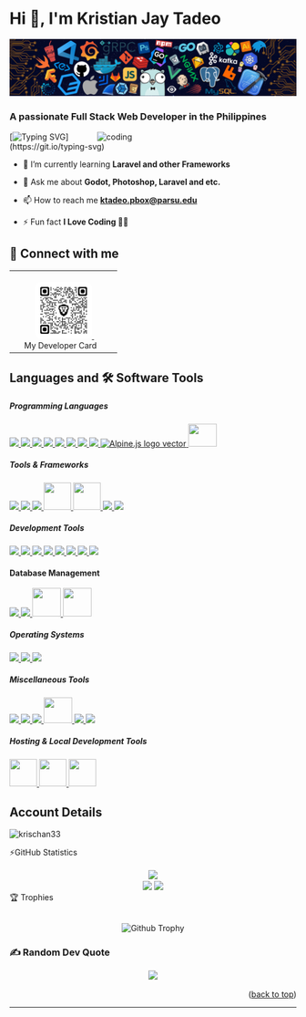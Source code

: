 <a name="readme-top"> </a >
# Hi 👋, I'm Kristian Jay Tadeo

![logo](https://github.com/KrisChan33/KrisChan33/blob/main/githubimage.png)
<h3 align="">A passionate Full Stack Web Developer in the Philippines</h3>
<img align="right" alt="coding" width="350" src="https://rb.gy/mbprke">

[![Typing SVG ](https://readme-typing-svg.demolab.com?font=Fira+Code&pause=1000&width=435&lines=Im+a+Filipino%2C+Full+Stack+Developer;and+Open-Source+Developer;Nice+to+meet+You!)](https://git.io/typing-svg)
 

- 🌱 I’m currently learning **Laravel and other Frameworks**

- 💬 Ask me about **Godot, Photoshop, Laravel and etc.**

- 📫 How to reach me **ktadeo.pbox@parsu.edu**

- ⚡ Fun fact **I Love Coding 👨‍💻**


## 📠 Connect with me
<p style="padding-left: 150px;">
<!-- <a href="https://www.linkedin.com/in/kristian-jay-tadeo">
    <img src="https://rb.gy/k3m45n" alt="LinkedIn" width="50px" height="50px" />
</a>
  -->
<!-- <a href="https://www.facebook.com/profile.php?id=100092249816147">
    <img src="https://freepnglogo.com/images/all_img/facebook-circle-logo-png.png" alt="Facebook" width="50px" height="50px" />
</a> -->
 
<!-- 
<a href="https://www.behance.net/kristianjaytadeo">
    <img src="https://rb.gy/4v8w40" alt="Behance" width="50px" height="50px" style="border-radius: 10%;" />
</a>-->


<table>
  <tr>
    <td style="padding-left: 1050 px;">
     </br>
     &nbsp;&nbsp;&nbsp;&nbsp;&nbsp;&nbsp;&nbsp;&nbsp;&nbsp;  <a target="_blank" href="https://shorturl.at/UCkHZ">
       <img src="https://github.com/KrisChan33/KrisChan33/blob/main/qrcode_kristianjaytadeo.png" alt="ScanQR" width="100px" height="100px" style="border-radius: 10%;"/>
      </a>&nbsp;&nbsp;&nbsp;&nbsp;&nbsp;&nbsp;&nbsp;&nbsp;&nbsp;
      </br>&nbsp;&nbsp;&nbsp;&nbsp; My Developer Card 
    </td>
  </tr>
</table>
</p>

## Languages and 🛠 Software Tools

##### Programming Languages
<p align="">
  <a href="https://cprogramming.com/">
    <img src="https://skillicons.dev/icons?i=c" />
  </a>
  
  <a href="https://w3schools.com/cpp/">
    <img src="https://skillicons.dev/icons?i=cpp" />
  </a>

  <a href="https://www.w3schools.com/css/">
    <img src="https://skillicons.dev/icons?i=css" />
  </a>

  <a href="https://developer.mozilla.org/en-US/docs/Web/HTML/">
    <img src="https://skillicons.dev/icons?i=html" />
  </a>

  <a href="https://www.java.com/en/">
    <img src="https://skillicons.dev/icons?i=java&theme=light" />
  </a>

  <a href="https://developer.mozilla.org/en-US/docs/Web/JavaScript">
    <img src="https://skillicons.dev/icons?i=js" />
  </a>

  <a href="https://php.net">
    <img src="https://skillicons.dev/icons?i=php&theme=light" />
  </a>

  <a href="https://python.org">
    <img src="https://skillicons.dev/icons?i=python"/>
  </a>
  
 <a href="https://alpinejs.dev/">
    <img  src="https://cdn.worldvectorlogo.com/logos/alpinejs.svg" alt="Alpine.js logo vector" style="height:35px; width:50px"/>
  </a>

<a href="https://gdscript.com/">
    <img style="height:40px; width:50px" src="https://res.cloudinary.com/otakucms/image/upload/gdscript/gdscript-dude_c6cdt3.png"/>
  </a>

</p>


##### Tools & Frameworks
<p align="">
  <a href="https://getbootstrap.com/">
    <img src="https://skillicons.dev/icons?i=bootstrap" />
  </a>

  <a href="https://tailwindui.com/">
    <img src="https://skillicons.dev/icons?i=tailwindcss&theme=light"/>
  </a>
  
  <a href="https://laravel.com">
    <img src="https://skillicons.dev/icons?i=laravel"/>
  </a>
  
  <a href="https://livewire.laravel.com/">
    <img src="https://rb.gy/i7cq0f" width="48" height="48"/>
  </a>
  
  <a href="https://spatie.be">
    <img src="https://rb.gy/4vhrsn" width="48" height="48"/>
  </a>
  
  <a href="https://ngrok.com/">
    <img src="https://simpleskill.icons.workers.dev/svg?i=ngrok&theme=light"/>
  </a>

  <a href="https://firebase.google.com/">
    <img src="https://skillicons.dev/icons?i=firebase"/>
  </a>
</p>


##### Development Tools
<p align="">
  <a href="https://git-scm.com">
    <img src="https://skillicons.dev/icons?i=git&theme=light"/>
  </a>

  <a href="https://github.com">
    <img src="https://skillicons.dev/icons?i=github"/>
  </a>

  <a href="https://visualstudio.com">
    <img src="https://skillicons.dev/icons?i=visualstudio"/>
  </a>

  <a href="https://code.visualstudio.com">
    <img src="https://skillicons.dev/icons?i=vscode"/>
  </a>

  <a href="https://www.android.com/studio">
    <img src="https://skillicons.dev/icons?i=androidstudio"/>
  </a>

  <a href="https://figma.com">
    <img src="https://skillicons.dev/icons?i=figma"/>
  </a>

  <a href="https://obsidian.md/">
    <img src="https://skillicons.dev/icons?i=obsidian"/>
  </a>

  <a href="https://www.markdownguide.org/">
    <img src="https://skillicons.dev/icons?i=md"/>
  </a>
</p>


#### Database Management
<p align="">
  <a href="https://mysql.com">
    <img src="https://skillicons.dev/icons?i=mysql&theme=light " />
  </a>

  <a href="https://postgresql.org">
    <img src="https://skillicons.dev/icons?i=postgresql&theme=light" />
  </a>

  <a href="https://heidisql.com">
    <img src="https://rb.gy/gfnsx8" width="50" height="50" />
  </a>

  <a href="https://tableplus.com/">
    <img src="https://tableplus.com/resources/favicons/apple-icon-60x60.png" width="50" height="50" />
  </a>
</p>


##### Operating Systems
<p align="">
  <a href="https://linux.org">
    <img src="https://skillicons.dev/icons?i=linux&theme=light " />
  </a>

  <a href="https://ubuntu.com">
    <img src="https://skillicons.dev/icons?i=ubuntu"/>
  </a>

  <a href="https://windows.com">
    <img src="https://skillicons.dev/icons?i=windows"/>
  </a>
</p>


##### Miscellaneous Tools
<p align="">
  <a href="https://arduino.cc">
    <img src="https://skillicons.dev/icons?i=arduino" />
  </a>

  <a href="https://blender.org/">
    <img src="https://skillicons.dev/icons?i=blender" />
  </a>

  <a href="https://godotengine.org">
    <img src="https://skillicons.dev/icons?i=godot"/>
  </a>

<a href="https://create.roblox.com/">
    <img style="height:45px; width:50px" src="https://imgs.search.brave.com/DzIFgDFu8j075UkXpkKKE9gU8XfSXoD403KsyxAqfdk/rs:fit:860:0:0:0/g:ce/aHR0cHM6Ly91cGxv/YWQud2lraW1lZGlh/Lm9yZy93aWtpcGVk/aWEvY29tbW9ucy81/LzU4L1JvYmxveF9T/dHVkaW9fbG9nb18y/MDIxX3ByZXNlbnQu/c3Zn"
     />
  </a>

  <a href="https://npmjs.com">
    <img src="https://skillicons.dev/icons?i=npm"/>
  </a>

  <a href="https://nodejs.org">
    <img src="https://skillicons.dev/icons?i=nodejs"/>
  </a>
</p>


##### Hosting & Local Development Tools
<p align="">
  <a href="https://laragon.org">
    <img src="https://www.onworks.net/imagescropped/laragonicon.png_3.webp" width="48" height="48"/>
  </a>

  <a href="https://www.apachefriends.org/">
    <img src="https://rb.gy/c5mw4b" width="48" height="48"/>
  </a>

  <a href="https://www.wampserver.com/">
    <img src="https://rb.gy/uov90e" width="48" height="48"/>
  </a>
</p>

<!--Logo Only doesnt have a link 
![skills](https://skillicons.dev/iconsi=html,css,bootstrap,java,js,php,mysql,python,vscode,arduino,blender,photoshop,linux&theme=light)
-->
## Account Details
<p align="left"> <img src="https://rb.gy/6hj1ce" alt="krischan33" /></p>

<summary>&#9889GitHub Statistics</summary><br/>

<div align="center">
  <img src="https://github-readme-streak-stats.herokuapp.com/?user=KrisChan33&theme=algolia&hide_border=true" height="290px"/></br>
  <img src="https://github-readme-stats.vercel.app/api?username=KrisChan33&show_icons=true&rank_icon=github&show=prs_merged_percentage&hide=total_issues&theme=default&hide_border=true&icon" height="170px" />
 <img src="https://github-readme-stats.vercel.app/api/top-langs/?username=KrisChan33&theme=default&hide_border=true&include_all_commits=true&count_private=false&layout=compact&langs_count=8" height="170px"/>
</div>

<!--2nd Readme Editor-->

<summary>&#127942  Trophies</summary><br/>
<div align="center">
 
![Github Trophy](https://github-profile-trophy.vercel.app/?username=krisChan33)
</div>
 
<!-- other design of trophy
![](https://github-profile-tropy.vercel.app/?username=KrisChan33&theme=flat&no-frame=false&no-bg=false&margin-w=4)-->



<!-- Proudly created with GPRM ( https://gprm.itsvg.in ) -->

### ✍️ Random Dev Quote
<div align="center">

![](https://rb.gy/zarqxi)
</div>

<p align="right">(<a href="#readme-top">back to top</a>)</p>
<hr> </hr>
<!--
## 💰 You can help me by Donating
 [![BuyMeACoffee](https://rb.gy/drv33t)](https://rb.gy/bdsyzz) 
 [![PayPal](https://rb.gy/1b6ivh)](https://rb.gy/m19yb4) 
 [![Ko-Fi](https://rb.gy/1nurh6)](https://rb.gy/bf95eg)
-->

<!-- ACKNOWLEDGMENTS
## Acknowledgments:

This are the list of resources I find helpful and would like to give credit. I've included a few of my favorites to kick things off!

* [Choose an Open Source License](https://choosealicense.com)
* [React Icons](https://react-icons.github.io/react-icons/search)
* [Readme Typing SVG](https://elements.heroku.com/buttons/denvercoder1/readme-typing-svg)
* [Github Readme Generator](https://rahuldkjain.github.io/gh-profile-readme-generator/)
<p align="right">(<a href="#readme-top">back to top</a>)</p>

<hr>

created by [Kristian Jay Tadeo](https://rb.gy/evz163) | Thank you for Visiting🙏
 -->
